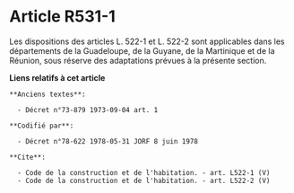 # Article R531-1

Les dispositions des articles L. 522-1 et L. 522-2 sont applicables dans les départements de la Guadeloupe, de la Guyane, de
la Martinique et de la Réunion, sous réserve des adaptations prévues à la présente section.

**Liens relatifs à cet article**

	**Anciens textes**:

	  - Décret n°73-879 1973-09-04 art. 1

	**Codifié par**:

	  - Décret n°78-622 1978-05-31 JORF 8 juin 1978

	**Cite**:

	  - Code de la construction et de l'habitation. - art. L522-1 (V)
	  - Code de la construction et de l'habitation. - art. L522-2 (V)
